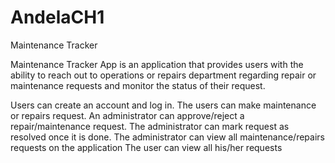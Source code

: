 # AndelaCH1
Maintenance Tracker

Maintenance Tracker App is an application that provides users with the ability to reach out to operations or repairs department regarding repair or maintenance requests and monitor the status of their request.


Users can create an account and log in.
The users can make maintenance or repairs request.
An administrator can approve/reject a repair/maintenance request.
The administrator can mark request as resolved once it is done.
The administrator can view all maintenance/repairs requests on the application
The user can view all his/her requests
